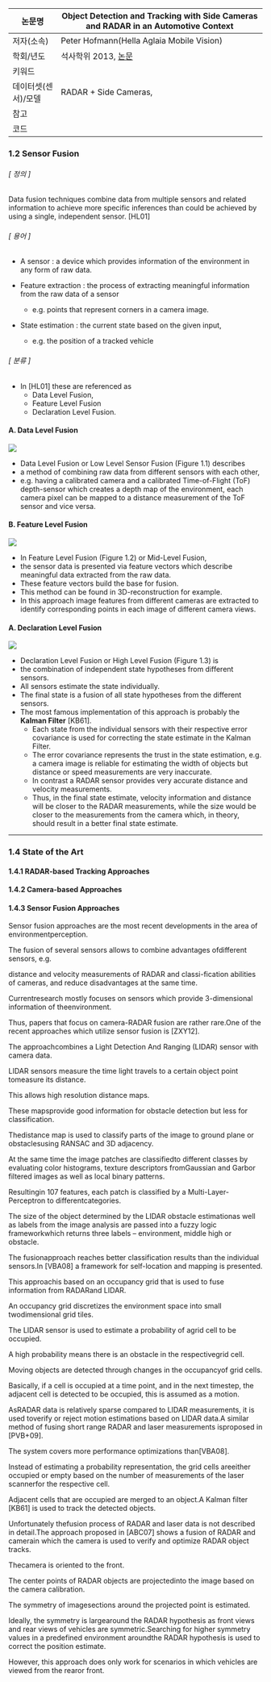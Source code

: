 |논문명 |Object Detection and Tracking with Side Cameras and RADAR in an Automotive Context |
| --- | --- |
| 저자\(소속\) | Peter Hofmann\(Hella Aglaia Mobile Vision\) |
| 학회/년도 | 석사학위 2013, [논문](http://www.mi.fu-berlin.de/inf/groups/ag-ki/Theses/Completed-theses/Master_Diploma-theses/2013/Hofmann/Master-Hofmann.pdf?1381479774) |
| 키워드 | |
| 데이터셋(센서)/모델 |RADAR + Side Cameras, |
| 참고 | |
| 코드 | |


### 1.2 Sensor Fusion

###### [ 정의 ]

Data fusion techniques combine data from multiple sensors and related information to achieve more specific inferences than could be achieved by using a single, independent sensor. [HL01]

###### [ 용어 ]

- A sensor : a device which provides information of the environment in any form of raw data. 

- Feature extraction : the process of extracting meaningful information from the raw data of a sensor
	-  e.g. points that represent corners in a camera image. 

- State estimation : the current state based on the given input, 
	- e.g. the position of a tracked vehicle

###### [ 분류 ]

- In [HL01] these are referenced as 
	- Data Level Fusion, 
	- Feature Level Fusion 
	- Declaration Level Fusion. 

#### A. Data Level Fusion

![](https://i.imgur.com/VISRuZz.png)

- Data Level Fusion or Low Level Sensor Fusion (Figure 1.1) describes 
- a method of combining raw data from different sensors with each other,
- e.g. having a calibrated camera and a calibrated Time-of-Flight (ToF) depth-sensor which creates a depth map of the environment, each camera pixel can be mapped to a distance measurement of the ToF sensor and vice versa.

#### B. Feature Level Fusion

![](https://i.imgur.com/NQv8AFk.png)

- In Feature Level Fusion (Figure 1.2) or Mid-Level Fusion, 
- the sensor data is presented via feature vectors which describe meaningful data extracted from the raw data. 
- These feature vectors build the base for fusion. 
- This method can be found in 3D-reconstruction for example. 
- In this approach image features from different cameras are extracted to identify corresponding points in each image of
different camera views.

#### A. Declaration Level Fusion

![](https://i.imgur.com/ezCh0VE.png)

- Declaration Level Fusion or High Level Fusion (Figure 1.3) is 
- the combination of independent state hypotheses from different sensors. 
- All sensors estimate the state individually. 
- The final state is a fusion of all state hypotheses from the different sensors. 
- The most famous implementation of this approach is probably the **Kalman Filter** [KB61]. 
	- Each state from the individual sensors with their respective error covariance is used for correcting the state estimate in the Kalman Filter. 
	- The error covariance represents the trust in the state estimation, e.g. a camera image is reliable for estimating the width of objects but distance or speed measurements are very inaccurate. 
	- In contrast a RADAR sensor provides very accurate distance and velocity measurements. 
	- Thus, in the final state estimate, velocity information and distance will be closer to the RADAR measurements, while the size would be closer to the measurements from the camera which, in theory, should result in a better final state estimate.

---

### 1.4 State of the Art

#### 1.4.1 RADAR-based Tracking Approaches
#### 1.4.2 Camera-based Approaches
#### 1.4.3 Sensor Fusion Approaches 

Sensor fusion approaches are the most recent developments in the area of environmentperception. 

The fusion of several sensors allows to combine advantages ofdifferent sensors, e.g. 

distance and velocity measurements of RADAR and classi-fication abilities of cameras, and reduce disadvantages at the same time. 

Currentresearch mostly focuses on sensors which provide 3-dimensional information of theenvironment. 

Thus, papers that focus on camera-RADAR fusion are rather rare.One of the recent approaches which utilize sensor fusion is [ZXY12]. 

The approachcombines a Light Detection And Ranging (LIDAR) sensor with camera data. 

LIDAR sensors measure the time light travels to a certain object point tomeasure its distance. 

This allows high resolution distance maps. 

These mapsprovide good information for obstacle detection but less for classification. 

Thedistance map is used to classify parts of the image to ground plane or obstaclesusing RANSAC and 3D adjacency. 

At the same time the image patches are classifiedto different classes by evaluating color histograms, texture descriptors fromGaussian and Garbor filtered images as well as local binary patterns. 

Resultingin 107 features, each patch is classified by a Multi-Layer-Perceptron to differentcategories. 

The size of the object determined by the LIDAR obstacle estimationas well as labels from the image analysis are passed into a fuzzy logic frameworkwhich returns three labels – environment, middle high or obstacle. 

The fusionapproach reaches better classification results than the individual sensors.In [VBA08] a framework for self-location and mapping is presented. 

This approachis based on an occupancy grid that is used to fuse information from RADARand LIDAR. 

An occupancy grid discretizes the environment space into small twodimensional grid tiles. 

The LIDAR sensor is used to estimate a probability of agrid cell to be occupied. 

A high probability means there is an obstacle in the respectivegrid cell. 

Moving objects are detected through changes in the occupancyof grid cells. 

Basically, if a cell is occupied at a time point, and in the next timestep, the adjacent cell is detected to be occupied, this is assumed as a motion. 

AsRADAR data is relatively sparse compared to LIDAR measurements, it is used toverify or reject motion estimations based on LIDAR data.A similar method of fusing short range RADAR and laser measurements isproposed in [PVB+09]. 

The system covers more performance optimizations than[VBA08]. 

Instead of estimating a probability representation, the grid cells areeither occupied or empty based on the number of measurements of the laser scannerfor the respective cell. 

Adjacent cells that are occupied are merged to an object.A Kalman filter [KB61] is used to track the detected objects. 

Unfortunately thefusion process of RADAR and laser data is not described in detail.The approach proposed in [ABC07] shows a fusion of RADAR and camerain which the camera is used to verify and optimize RADAR object tracks. 

Thecamera is oriented to the front. 

The center points of RADAR objects are projectedinto the image based on the camera calibration. 

The symmetry of imagesections around the projected point is estimated. 

Ideally, the symmetry is largearound the RADAR hypothesis as front views and rear views of vehicles are symmetric.Searching for higher symmetry values in a predefined environment aroundthe RADAR hypothesis is used to correct the position estimate. 

However, this approach does only work for scenarios in which vehicles are viewed from the rearor front.


<!--stackedit_data:
eyJoaXN0b3J5IjpbNDIzOTUyNTU1XX0=
-->